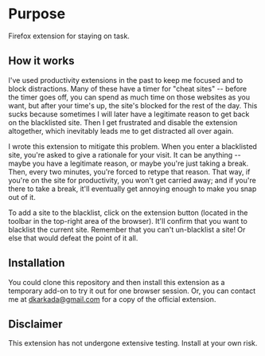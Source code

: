 # Purpose
Firefox extension for staying on task.
## How it works
I've used productivity extensions in the past to keep me focused and to block distractions. Many of these have a timer for "cheat sites" -- before the timer goes off, you can spend as much time on those websites as you want, but after your time's up, the site's blocked for the rest of the day. This sucks because sometimes I will later have a legitimate reason to get back on the blacklisted site. Then I get frustrated and disable the extension altogether, which inevitably leads me to get distracted all over again.

I wrote this extension to mitigate this problem. When you enter a blacklisted site, you're asked to give a rationale for your visit. It can be anything -- maybe you have a legitimate reason, or maybe you're just taking a break. Then, every two minutes, you're forced to retype that reason. That way, if you're on the site for productivity, you won't get carried away; and if you're there to take a break, it'll eventually get annoying enough to make you snap out of it.

To add a site to the blacklist, click on the extension button (located in the toolbar in the top-right area of the browser). It'll confirm that you want to blacklist the current site. Remember that you can't un-blacklist a site! Or else that would defeat the point of it all.
## Installation
You could clone this repository and then install this extension as a temporary add-on to try it out for one browser session. Or, you can contact me at dkarkada@gmail.com for a copy of the official extension.
## Disclaimer
This extension has not undergone extensive testing. Install at your own risk.
